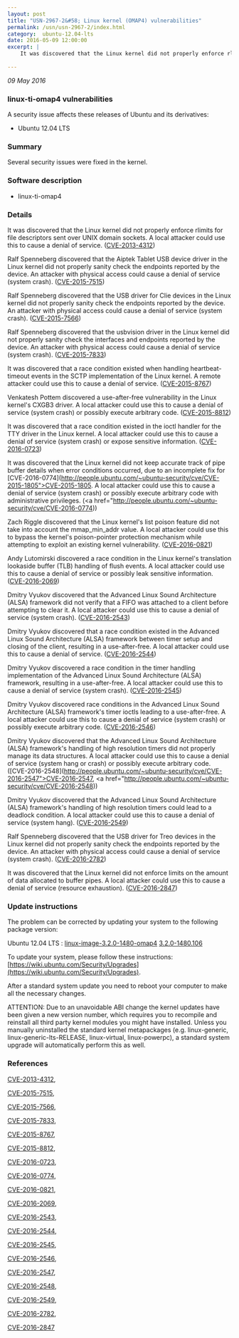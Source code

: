 ```yaml
---
layout: post
title: "USN-2967-2&#58; Linux kernel (OMAP4) vulnerabilities"
permalink: /usn/usn-2967-2/index.html
category:  ubuntu-12.04-lts
date: 2016-05-09 12:00:00
excerpt: |
    It was discovered that the Linux kernel did not properly enforce rlimits for file descriptors sent over UNIX domain sockets. A local attacker could use this to cause a denial of service. ([CVE-2013-4312](http://people.ubuntu.com/~ubuntu-security/cve/CVE-2013-4312))
    
--- 
```

 
 

*09 May 2016*

### linux-ti-omap4 vulnerabilities

A security issue affects these releases of Ubuntu and its derivatives:

* Ubuntu 12.04 LTS

### Summary

Several security issues were fixed in the kernel. 

### Software description

* linux-ti-omap4 

### Details

It was discovered that the Linux kernel did not properly enforce rlimits for file descriptors sent over UNIX domain sockets. A local attacker could use this to cause a denial of service. ([CVE-2013-4312](http://people.ubuntu.com/~ubuntu-security/cve/CVE-2013-4312))

Ralf Spenneberg discovered that the Aiptek Tablet USB device driver in the Linux kernel did not properly sanity check the endpoints reported by the device. An attacker with physical access could cause a denial of service (system crash). ([CVE-2015-7515](http://people.ubuntu.com/~ubuntu-security/cve/CVE-2015-7515))

Ralf Spenneberg discovered that the USB driver for Clie devices in the Linux kernel did not properly sanity check the endpoints reported by the device. An attacker with physical access could cause a denial of service (system crash). ([CVE-2015-7566](http://people.ubuntu.com/~ubuntu-security/cve/CVE-2015-7566))

Ralf Spenneberg discovered that the usbvision driver in the Linux kernel did not properly sanity check the interfaces and endpoints reported by the device. An attacker with physical access could cause a denial of service (system crash). ([CVE-2015-7833](http://people.ubuntu.com/~ubuntu-security/cve/CVE-2015-7833))

It was discovered that a race condition existed when handling heartbeat- timeout events in the SCTP implementation of the Linux kernel. A remote attacker could use this to cause a denial of service. ([CVE-2015-8767](http://people.ubuntu.com/~ubuntu-security/cve/CVE-2015-8767))

Venkatesh Pottem discovered a use-after-free vulnerability in the Linux kernel&#39;s CXGB3 driver. A local attacker could use this to cause a denial of service (system crash) or possibly execute arbitrary code. ([CVE-2015-8812](http://people.ubuntu.com/~ubuntu-security/cve/CVE-2015-8812))

It was discovered that a race condition existed in the ioctl handler for the TTY driver in the Linux kernel. A local attacker could use this to cause a denial of service (system crash) or expose sensitive information. ([CVE-2016-0723](http://people.ubuntu.com/~ubuntu-security/cve/CVE-2016-0723))

It was discovered that the Linux kernel did not keep accurate track of pipe buffer details when error conditions occurred, due to an incomplete fix for [CVE-2016-0774](http://people.ubuntu.com/~ubuntu-security/cve/CVE-2015-1805">CVE-2015-1805</a>. A local attacker could use this to cause a denial of service (system crash) or possibly execute arbitrary code with administrative privileges. (<a href="http://people.ubuntu.com/~ubuntu-security/cve/CVE-2016-0774))

Zach Riggle discovered that the Linux kernel&#39;s list poison feature did not take into account the mmap_min_addr value. A local attacker could use this to bypass the kernel&#39;s poison-pointer protection mechanism while attempting to exploit an existing kernel vulnerability. ([CVE-2016-0821](http://people.ubuntu.com/~ubuntu-security/cve/CVE-2016-0821))

Andy Lutomirski discovered a race condition in the Linux kernel&#39;s translation lookaside buffer (TLB) handling of flush events. A local attacker could use this to cause a denial of service or possibly leak sensitive information. ([CVE-2016-2069](http://people.ubuntu.com/~ubuntu-security/cve/CVE-2016-2069))

Dmitry Vyukov discovered that the Advanced Linux Sound Architecture (ALSA) framework did not verify that a FIFO was attached to a client before attempting to clear it. A local attacker could use this to cause a denial of service (system crash). ([CVE-2016-2543](http://people.ubuntu.com/~ubuntu-security/cve/CVE-2016-2543))

Dmitry Vyukov discovered that a race condition existed in the Advanced Linux Sound Architecture (ALSA) framework between timer setup and closing of the client, resulting in a use-after-free. A local attacker could use this to cause a denial of service. ([CVE-2016-2544](http://people.ubuntu.com/~ubuntu-security/cve/CVE-2016-2544))

Dmitry Vyukov discovered a race condition in the timer handling implementation of the Advanced Linux Sound Architecture (ALSA) framework, resulting in a use-after-free. A local attacker could use this to cause a denial of service (system crash). ([CVE-2016-2545](http://people.ubuntu.com/~ubuntu-security/cve/CVE-2016-2545))

Dmitry Vyukov discovered race conditions in the Advanced Linux Sound Architecture (ALSA) framework&#39;s timer ioctls leading to a use-after-free. A local attacker could use this to cause a denial of service (system crash) or possibly execute arbitrary code. ([CVE-2016-2546](http://people.ubuntu.com/~ubuntu-security/cve/CVE-2016-2546))

Dmitry Vyukov discovered that the Advanced Linux Sound Architecture (ALSA) framework&#39;s handling of high resolution timers did not properly manage its data structures. A local attacker could use this to cause a denial of service (system hang or crash) or possibly execute arbitrary code. ([CVE-2016-2548](http://people.ubuntu.com/~ubuntu-security/cve/CVE-2016-2547">CVE-2016-2547</a>, <a href="http://people.ubuntu.com/~ubuntu-security/cve/CVE-2016-2548))

Dmitry Vyukov discovered that the Advanced Linux Sound Architecture (ALSA) framework&#39;s handling of high resolution timers could lead to a deadlock condition. A local attacker could use this to cause a denial of service (system hang). ([CVE-2016-2549](http://people.ubuntu.com/~ubuntu-security/cve/CVE-2016-2549))

Ralf Spenneberg discovered that the USB driver for Treo devices in the Linux kernel did not properly sanity check the endpoints reported by the device. An attacker with physical access could cause a denial of service (system crash). ([CVE-2016-2782](http://people.ubuntu.com/~ubuntu-security/cve/CVE-2016-2782))

It was discovered that the Linux kernel did not enforce limits on the amount of data allocated to buffer pipes. A local attacker could use this to cause a denial of service (resource exhaustion). ([CVE-2016-2847](http://people.ubuntu.com/~ubuntu-security/cve/CVE-2016-2847)) 

### Update instructions

The problem can be corrected by updating your system to the following package version:

Ubuntu 12.04 LTS
 : [linux-image-3.2.0-1480-omap4](https://launchpad.net/ubuntu/+source/linux-ti-omap4) <span> [3.2.0-1480.106](https://launchpad.net/ubuntu/+source/linux-ti-omap4/3.2.0-1480.106) </span> 

To update your system, please follow these instructions: [https://wiki.ubuntu.com/Security/Upgrades](https://wiki.ubuntu.com/Security/Upgrades).

After a standard system update you need to reboot your computer to make all the necessary changes.

ATTENTION: Due to an unavoidable ABI change the kernel updates have been given a new version number, which requires you to recompile and reinstall all third party kernel modules you might have installed. Unless you manually uninstalled the standard kernel metapackages (e.g. linux-generic, linux-generic-lts-RELEASE, linux-virtual, linux-powerpc), a standard system upgrade will automatically perform this as well. 

### References

 
 [CVE-2013-4312](http://people.ubuntu.com/~ubuntu-security/cve/CVE-2013-4312), 

 [CVE-2015-7515](http://people.ubuntu.com/~ubuntu-security/cve/CVE-2015-7515), 

 [CVE-2015-7566](http://people.ubuntu.com/~ubuntu-security/cve/CVE-2015-7566), 

 [CVE-2015-7833](http://people.ubuntu.com/~ubuntu-security/cve/CVE-2015-7833), 

 [CVE-2015-8767](http://people.ubuntu.com/~ubuntu-security/cve/CVE-2015-8767), 

 [CVE-2015-8812](http://people.ubuntu.com/~ubuntu-security/cve/CVE-2015-8812), 

 [CVE-2016-0723](http://people.ubuntu.com/~ubuntu-security/cve/CVE-2016-0723), 

 [CVE-2016-0774](http://people.ubuntu.com/~ubuntu-security/cve/CVE-2016-0774), 

 [CVE-2016-0821](http://people.ubuntu.com/~ubuntu-security/cve/CVE-2016-0821), 

 [CVE-2016-2069](http://people.ubuntu.com/~ubuntu-security/cve/CVE-2016-2069), 

 [CVE-2016-2543](http://people.ubuntu.com/~ubuntu-security/cve/CVE-2016-2543), 

 [CVE-2016-2544](http://people.ubuntu.com/~ubuntu-security/cve/CVE-2016-2544), 

 [CVE-2016-2545](http://people.ubuntu.com/~ubuntu-security/cve/CVE-2016-2545), 

 [CVE-2016-2546](http://people.ubuntu.com/~ubuntu-security/cve/CVE-2016-2546), 

 [CVE-2016-2547](http://people.ubuntu.com/~ubuntu-security/cve/CVE-2016-2547), 

 [CVE-2016-2548](http://people.ubuntu.com/~ubuntu-security/cve/CVE-2016-2548), 

 [CVE-2016-2549](http://people.ubuntu.com/~ubuntu-security/cve/CVE-2016-2549), 

 [CVE-2016-2782](http://people.ubuntu.com/~ubuntu-security/cve/CVE-2016-2782), 

 [CVE-2016-2847](http://people.ubuntu.com/~ubuntu-security/cve/CVE-2016-2847)
 

